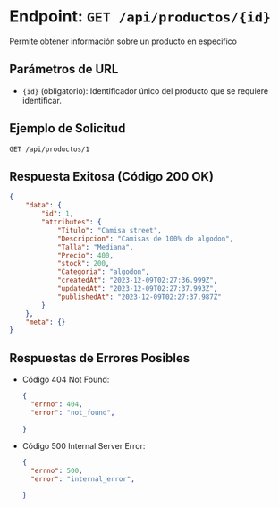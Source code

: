 # Endpoint: `GET /api/productos/{id}`

Permite obtener información sobre un producto en especifico
## Parámetros de URL
- `{id}` (obligatorio): Identificador único del producto que se requiere identificar.

## Ejemplo de Solicitud
```http
GET /api/productos/1
```

## Respuesta Exitosa (Código 200 OK)
```json
{
    "data": {
        "id": 1,
        "attributes": {
            "Titulo": "Camisa street",
            "Descripcion": "Camisas de 100% de algodon",
            "Talla": "Mediana",
            "Precio": 400,
            "stock": 200,
            "Categoria": "algodon",
            "createdAt": "2023-12-09T02:27:36.999Z",
            "updatedAt": "2023-12-09T02:27:37.993Z",
            "publishedAt": "2023-12-09T02:27:37.987Z"
        }
    },
    "meta": {}
}
```

## Respuestas de Errores Posibles
- Código 404 Not Found:

  ```json
  {
    "errno": 404,
    "error": "not_found",
 
  }
  ```

- Código 500 Internal Server Error:
  ```json
  {
    "errno": 500,
    "error": "internal_error",

  }
  ``` 
